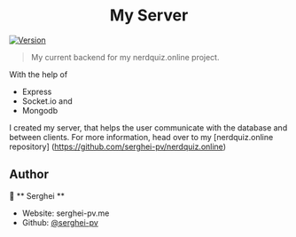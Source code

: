 <h1 align="center">My Server</h1>
<p>
  <a href="https://www.npmjs.com/package/  my Server  " target="_blank">
    <img alt="Version" src="https://img.shields.io/npm/v/  my Server  .svg">
  </a>
</p>

> My current backend for my nerdquiz.online project.

With the help of

<ul>
<li>Express </li>
<li>Socket.io and</li>
<li>Mongodb </li>
</ul>

I created my server, that helps the user communicate with the database and between clients.
For more information, head over to my [nerdquiz.online repository] (https://github.com/serghei-pv/nerdquiz.online)

## Author

👤 ** Serghei **

- Website: serghei-pv.me
- Github: [@serghei-pv ](https://github.com/serghei-pv)
